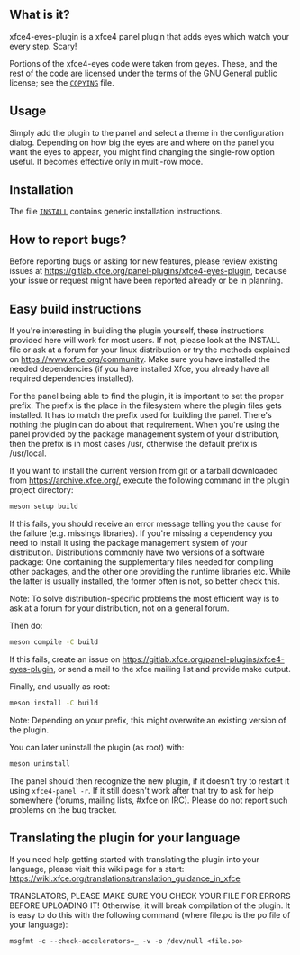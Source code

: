 ## What is it?

xfce4-eyes-plugin is a xfce4 panel plugin that adds eyes which watch
your every step. Scary!

Portions of the xfce4-eyes code were taken from geyes. These, and the rest of
the code are licensed under the terms of the GNU General public license; see
the [`COPYING`](COPYING) file.


## Usage

Simply add the plugin to the panel and select a theme in the
configuration dialog. Depending on how big the eyes are and where on
the panel you want the eyes to appear, you might find changing the
single-row option useful. It becomes effective only in multi-row mode.


## Installation

The file [`INSTALL`](INSTALL) contains generic installation instructions.


## How to report bugs?

Before reporting bugs or asking for new features, please review existing
issues at https://gitlab.xfce.org/panel-plugins/xfce4-eyes-plugin, because
your issue or request might have been reported already or be in planning.


## Easy build instructions

If you're interesting in building the plugin yourself, these
instructions provided here will work for most users. If not, please
look at the INSTALL file or ask at a forum for your linux distribution
or try the methods explained on https://www.xfce.org/community. Make
sure you have installed the needed dependencies (if you have installed
Xfce, you already have all required dependencies installed).

For the panel being able to find the plugin, it is important to set
the proper prefix. The prefix is the place in the filesystem where the
plugin files gets installed. It has to match the prefix used for
building the panel. There's nothing the plugin can do about that
requirement. When you're using the panel provided by the package
management system of your distribution, then the prefix is in most
cases /usr, otherwise the default prefix is /usr/local.

If you want to install the current version from git or a tarball
downloaded from https://archive.xfce.org/, execute the
following command in the plugin project directory:

```sh
meson setup build
```

If this fails, you should receive an error message telling you
the cause for the failure (e.g. missings libraries). If you're missing
a dependency you need to install it using the package management
system of your distribution. Distributions commonly have two versions
of a software package: One containing the supplementary files needed
for compiling other packages, and the other one providing the runtime
libraries etc. While the latter is usually installed, the former often
is not, so better check this.

Note: To solve distribution-specific problems the most efficient way
is to ask at a forum for your distribution, not on a general forum.

Then do:

```sh
meson compile -C build
```

If this fails, create an issue on
https://gitlab.xfce.org/panel-plugins/xfce4-eyes-plugin, or send a mail
to the xfce mailing list and provide make output.

Finally, and usually as root:

```sh
meson install -C build
```

Note: Depending on your prefix, this might overwrite an existing
version of the plugin.

You can later uninstall the plugin (as root) with:

```sh
meson uninstall
```

The panel should then recognize the new plugin, if it doesn't try to
restart it using `xfce4-panel -r`. If it still doesn't work after that
try to ask for help somewhere (forums, mailing lists, #xfce on
IRC). Please do not report such problems on the bug tracker.


## Translating the plugin for your language

If you need help getting started with translating the plugin into your
language, please visit this wiki page for a start:
https://wiki.xfce.org/translations/translation_guidance_in_xfce

TRANSLATORS, PLEASE MAKE SURE YOU CHECK YOUR FILE FOR ERRORS BEFORE
UPLOADING IT! Otherwise, it will break compilation of the plugin. It
is easy to do this with the following command (where file.po is the po
file of your language):

`msgfmt -c --check-accelerators=_ -v -o /dev/null <file.po>`
